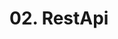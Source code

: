 # 02. RestApi

<show-structure for="procedure" />

<procedure title="RestApi Server">
    <code-block src="/Language/javascript/frameworks/NodeJs/02_server/01_http/03_rest/server.js" lang="javascript"/>
    <code-block src="/Language/javascript/frameworks/NodeJs/02_server/01_http/03_rest/restFront.js" lang="javascript"/>
    <code-block src="/Language/javascript/frameworks/NodeJs/02_server/01_http/03_rest/index.css" lang="markup"/>
    <code-block src="/Language/javascript/frameworks/NodeJs/02_server/01_http/03_rest/index.html" lang="html"/>
    <code-block src="/Language/javascript/frameworks/NodeJs/02_server/01_http/03_rest/about.html" lang="html"/>
</procedure>